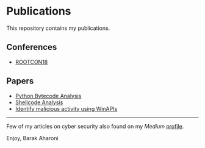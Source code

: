 # Publications
This repository contains my publications.

## Conferences
* [ROOTCON18](Conferences/ROOTCON18/README.md)

## Papers
* [Python Bytecode Analysis](https://betterprogramming.pub/analysis-of-compiled-python-files-629d8adbe787)
* [Shellcode Analysis](https://infosecwriteups.com/shellcode-analysis-313bf4ca4dec)
* [Identify malicious activity using WinAPIs](https://medium.com/@3barak333/identifying-malicious-activity-using-winapis-0e0ef8ba20a7)

--------------------------------------------------------------------------------------------------------
Few of my articles on cyber security also found on my *Medium* [profile](https://medium.com/@3barak333).

Enjoy,
Barak Aharoni
